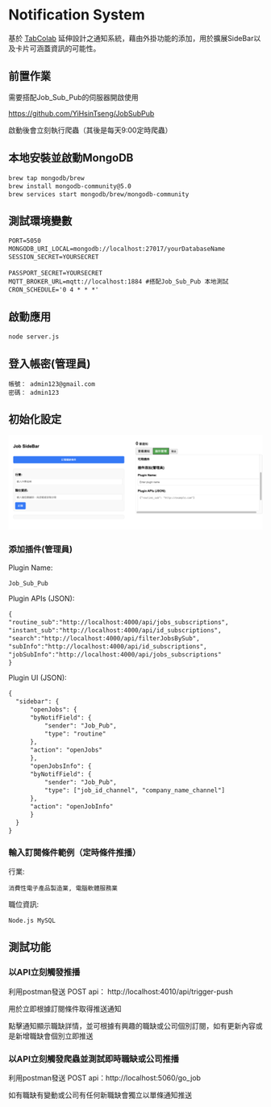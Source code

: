 # Notification System

基於 [TabColab](https://github.com/YiHsinTseng/tabcolab-api) 延伸設計之通知系統，藉由外掛功能的添加，用於擴展SideBar以及卡片可涵蓋資訊的可能性。

## 前置作業

需要搭配Job_Sub_Pub的伺服器開啟使用

https://github.com/YiHsinTseng/JobSubPub

啟動後會立刻執行爬蟲（其後是每天9:00定時爬蟲）

## 本地安裝並啟動MongoDB

```
brew tap mongodb/brew
brew install mongodb-community@5.0
brew services start mongodb/brew/mongodb-community
```

## 測試環境變數

```
PORT=5050
MONGODB_URI_LOCAL=mongodb://localhost:27017/yourDatabaseName
SESSION_SECRET=YOURSECRET

PASSPORT_SECRET=YOURSECRET
MQTT_BROKER_URL=mqtt://localhost:1884 #搭配Job_Sub_Pub 本地測試
CRON_SCHEDULE='0 4 * * *'
```

## 啟動應用

```
node server.js
```

## 登入帳密(管理員)
```
帳號： admin123@gmail.com
密碼： admin123
```

## 初始化設定

![](./img/sample.png)

### 添加插件(管理員)

Plugin Name:
```
Job_Sub_Pub
```
Plugin APIs (JSON):
```
{
"routine_sub":"http://localhost:4000/api/jobs_subscriptions",
"instant_sub":"http://localhost:4000/api/id_subscriptions",
"search":"http://localhost:4000/api/filterJobsBySub",
"subInfo":"http://localhost:4000/api/id_subscriptions",
"jobSubInfo":"http://localhost:4000/api/jobs_subscriptions"
}
```

Plugin UI (JSON):
```
{
  "sidebar": {
      "openJobs": {
      "byNotifField": {
          "sender": "Job_Pub",
          "type": "routine"
      },
      "action": "openJobs"
      },
      "openJobsInfo": {
      "byNotifField": {
          "sender": "Job_Pub",
          "type": ["job_id_channel", "company_name_channel"]
      },
      "action": "openJobInfo"
      }
  }
}
```

### 輸入訂閱條件範例（定時條件推播）

行業:
```
消費性電子產品製造業, 電腦軟體服務業
```
職位資訊:
```
Node.js MySQL
```


## 測試功能

### 以API立刻觸發推播

利用postman發送 POST api： http://localhost:4010/api/trigger-push

用於立即根據訂閱條件取得推送通知

點擊通知顯示職缺詳情，並可根據有興趣的職缺或公司個別訂閱，如有更新內容或是新增職缺會個別立即推送

### 以API立刻觸發爬蟲並測試即時職缺或公司推播

利用postman發送 POST api：http://localhost:5060/go_job

如有職缺有變動或公司有任何新職缺會獨立以單條通知推送